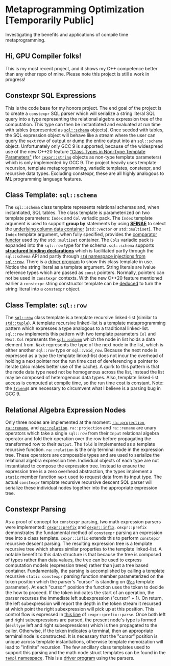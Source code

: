 # Metaprogramming Optimization [Temporarily Public]
Investigating the benefits and applications of compile time metaprogramming.
 
## Hi, GPU Compiler folks!
 
This is my most recent project, and it shows my C++ competence better than any other repo of mine. Please note this project is still a work in progress!

## Constexpr SQL Expressions

This is the code base for my honors project. The end goal of the project is to create a `constexpr` SQL parser which will serialize a string literal SQL query into a type representing the relational algebra expression tree of the computation. This type can then be instantiated and evaluated at run time with tables (represented as [`sql::schema`](https://github.com/mkitzan/metaprogramming-optimization/blob/master/include/sql/schema.hpp) objects). Once seeded with tables, the SQL expression object will behave like a stream where the user can query the `next` row of output or dump the entire output into an `sql::schema` object. Unfortunately only GCC 9 is supported, because of the widespread use of the new C++20 feature ["Class Types in Non-Type Template Parameters"](http://www.open-std.org/jtc1/sc22/wg21/docs/papers/2018/p0732r2.pdf) (for [`cexpr::string`](https://github.com/mkitzan/metaprogramming-optimization/blob/master/include/cexpr/string.hpp) objects as non-type template parameters) which is only implemented by GCC 9. The project heavily uses template recursion, template metaprogramming, variadic templates, constexpr, and recursive data types. Excluding constexpr, these are all highly analogous to **ML** programming language features.

## Class Template: `sql::schema`

The `sql::schema` class template represents relational schemas and, when instantiated, SQL tables. The class template is parameterized on two template parameters: `Index` and `Col` variadic pack. The `Index` template argument is used to support **group by** statements by using [**SFINAE**](https://en.cppreference.com/w/cpp/language/sfinae) to select the [underlying column data container](https://github.com/mkitzan/metaprogramming-optimization/blob/master/include/sql/schema.hpp#L19) (`std::vector` or `std::multiset`). The `Index` template argument, when fully specified, provides the [comparator functor](https://github.com/mkitzan/metaprogramming-optimization/blob/master/include/sql/index.hpp#L14) used by the `std::multiset` container. The `Cols` variadic pack is expanded into the `sql::row` type for the schema. `sql::schema` supports [**structured binding declarations**](https://en.cppreference.com/w/cpp/language/structured_binding) which is facilitated partly through the `sql::schema` API and partly through [`std` namespace injections from `sql::row`](https://github.com/mkitzan/metaprogramming-optimization/blob/master/include/sql/row.hpp#L122). There is a [driver program](https://github.com/mkitzan/metaprogramming-optimization/blob/master/resources/sql/table_test.cpp) to show this class template in use. Notice the string literal as a template argument. String literals are lvalue reference types which are passed as `const` pointers. Normally, pointers can not be used in `constexpr` contexts. With the new C++20 feature mentioned earlier a `constexpr` string constructor template can be [deduced](https://en.cppreference.com/w/cpp/language/class_template_argument_deduction) to turn the string literal into a `constexpr` object.

## Class Template: `sql::row`

The [`sql::row`](https://github.com/mkitzan/metaprogramming-optimization/blob/master/include/sql/row.hpp) class template is a template recursive linked-list (similar to [`std::tuple`](https://en.cppreference.com/w/cpp/utility/tuple)). A template recursive linked-list is a template metaprogramming pattern which expresses a type analogous to a traditional linked-list. `sql::row` implements this pattern with two template parameters `Col` and `Next`. `Col` represents the [`sql::column`](https://github.com/mkitzan/metaprogramming-optimization/blob/master/include/sql/column.hpp) which the node in list holds a data element from. `Next` represents the type of the next node in the list, which is either another `sql::row` type or `sql::void_row`. Because the next node is expressed as a type the template linked-list does not incur the overhead of holding a next pointer nor the run time cost of dereferencing a pointer to iterate (also makes better use of the cache). A quirk to this pattern is that the node data type need not be homogenous across the list, instead the list may be composed of heterogenous data types. Also, template linked-list access is computed at compile time, so the run time cost is constant. Note: the [`friend`](https://github.com/mkitzan/metaprogramming-optimization/blob/master/include/sql/row.hpp#L26)s are necessary to circumvent what I believe is a parsing bug in GCC 9.

## Relational Algebra Expression Nodes

Only three nodes are implemented at the moment: [`ra::projection`](https://github.com/mkitzan/metaprogramming-optimization/blob/master/include/ra/projection.hpp), [`ra::rename`](https://github.com/mkitzan/metaprogramming-optimization/blob/master/include/ra/rename.hpp), and [`ra::relation`](https://github.com/mkitzan/metaprogramming-optimization/blob/master/include/ra/relation.hpp). `ra::projection` and `ra::rename` are unary operators which take a single `sql::row` from their `Input` relational algebra operator and fold their operation over the row before propagating the transformed row to their `Output`. The `fold` is implemented as a template recursive function. `ra::relation` is the only terminal node in the expression tree. These operators are composable types and are used to serialize the relational algebra expression tree. Individual objects of each type are not instantiated to compose the expression tree. Instead to ensure the expression tree is a zero overhead abstraction, the types implement a `static` member function `next` used to request data from its input type. The actual `constexpr` template recursive recursive descent SQL parser will serialize these individual nodes together into the appropriate expression tree.

## Constexpr Parsing

As a proof of concept for `constexpr` parsing, two math expression parsers were implemented: [`cexpr::prefix`](https://github.com/mkitzan/metaprogramming-optimization/blob/master/include/cexpr/prefix.hpp) and [`cexpr::infix`](https://github.com/mkitzan/metaprogramming-optimization/blob/master/include/cexpr/infix.hpp). `cexpr::prefix` demonstrates the fundamental method of `constexpr` parsing an expression tree into a class template. `cexpr::infix` extends this to perform `constepxr` recursive descent parsing. The resulting expression tree is a template recursive tree which shares similar properties to the template linked-list. A notable benefit to this data structure is that because the tree is composed of types rather than data values, the tree can be used to express computation models (expression trees) rather than just a tree based container. Fundamentally, the parsing is accomplished by calling a template recursive `static constexpr` parsing function member parameterized on the token position which the parser's "cursor" is standing on ([`Pos`](https://github.com/mkitzan/metaprogramming-optimization/blob/master/include/cexpr/prefix.hpp#L39) template parameter). At each "cursor" position the function uses the token to decide the how to proceed. If the token indicates the start of an operation, the parser recurses the immediate left subexpression ("cursor" + 1). On return, the left subexpression will report the depth in the token stream it recursed at which point the right subexpression will pick up at this position. This control flow is expressed in [this line](https://github.com/mkitzan/metaprogramming-optimization/blob/master/include/cexpr/prefix.hpp#L47) of `cexpr::prefix::parse`. Once both left and right subexpressions are parsed, the present node's type is formed (`decltype` left and right subexpressions) which is then propagated to the caller. Otherwise, if the token indicates a terminal, then an appropriate terminal node is constructed. It is necessary that the "cursor" position is unique across template instantiations, otherwise template memoization will lead to "infinite" recursion. The few ancillary class templates used to support this parsing and the math node struct templates can be found in the [`templ` namespace](https://github.com/mkitzan/metaprogramming-optimization/tree/master/include/templ). This is a [driver program](https://github.com/mkitzan/metaprogramming-optimization/blob/master/resources/parser/equation.cpp) using the parsers. 
